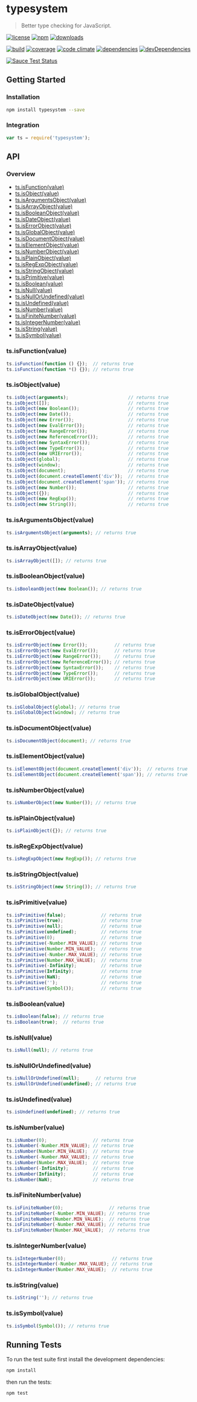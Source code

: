 # typesystem

> Better type checking for JavaScript.

[![license](http://img.shields.io/badge/license-MIT-blue.svg?style=flat)](https://raw.githubusercontent.com/clebert/typesystem/master/LICENSE)
[![npm](http://img.shields.io/npm/v/typesystem.svg?style=flat)](https://www.npmjs.org/package/typesystem)
[![downloads](http://img.shields.io/npm/dm/typesystem.svg?style=flat)](https://www.npmjs.org/package/typesystem)

[![build](http://img.shields.io/travis/clebert/typesystem/master.svg?style=flat)](https://travis-ci.org/clebert/typesystem)
[![coverage](http://img.shields.io/coveralls/clebert/typesystem/master.svg?style=flat)](https://coveralls.io/r/clebert/typesystem)
[![code climate](http://img.shields.io/codeclimate/github/clebert/typesystem.svg?style=flat)](https://codeclimate.com/github/clebert/typesystem)
[![dependencies](http://img.shields.io/david/clebert/typesystem.svg?style=flat)](https://david-dm.org/clebert/typesystem#info=dependencies&view=table)
[![devDependencies](http://img.shields.io/david/dev/clebert/typesystem.svg?style=flat)](https://david-dm.org/clebert/typesystem#info=devDependencies&view=table)

[![Sauce Test Status](https://saucelabs.com/browser-matrix/clebert.svg)](https://saucelabs.com/u/clebert)

## Getting Started

### Installation

```sh
npm install typesystem --save
```

### Integration

```javascript
var ts = require('typesystem');
```

## API

### Overview

- [ts.isFunction(value)](#tsisfunctionvalue)
- [ts.isObject(value)](#tsisobjectvalue)
- [ts.isArgumentsObject(value)](#tsisargumentsobjectvalue)
- [ts.isArrayObject(value)](#tsisarrayobjectvalue)
- [ts.isBooleanObject(value)](#tsisbooleanobjectvalue)
- [ts.isDateObject(value)](#tsisdateobjectvalue)
- [ts.isErrorObject(value)](#tsiserrorobjectvalue)
- [ts.isGlobalObject(value)](#tsisglobalobjectvalue)
- [ts.isDocumentObject(value)](#tsisdocumentobjectvalue)
- [ts.isElementObject(value)](#tsiselementobjectvalue)
- [ts.isNumberObject(value)](#tsisnumberobjectvalue)
- [ts.isPlainObject(value)](#tsisplainobjectvalue)
- [ts.isRegExpObject(value)](#tsisregexpobjectvalue)
- [ts.isStringObject(value)](#tsisstringobjectvalue)
- [ts.isPrimitive(value)](#tsisprimitivevalue)
- [ts.isBoolean(value)](#tsisbooleanvalue)
- [ts.isNull(value)](#tsisnullvalue)
- [ts.isNullOrUndefined(value)](#tsisnullorundefinedvalue)
- [ts.isUndefined(value)](#tsisundefinedvalue)
- [ts.isNumber(value)](#tsisnumbervalue)
- [ts.isFiniteNumber(value)](#tsisfinitenumbervalue)
- [ts.isIntegerNumber(value)](#tsisintegernumbervalue)
- [ts.isString(value)](#tsisstringvalue)
- [ts.isSymbol(value)](#tsissymbolvalue)

### ts.isFunction(value)

```javascript
ts.isFunction(function () {});  // returns true
ts.isFunction(function *() {}); // returns true
```

### ts.isObject(value)

```javascript
ts.isObject(arguments);                      // returns true
ts.isObject([]);                             // returns true
ts.isObject(new Boolean());                  // returns true
ts.isObject(new Date());                     // returns true
ts.isObject(new Error());                    // returns true
ts.isObject(new EvalError());                // returns true
ts.isObject(new RangeError());               // returns true
ts.isObject(new ReferenceError());           // returns true
ts.isObject(new SyntaxError());              // returns true
ts.isObject(new TypeError());                // returns true
ts.isObject(new URIError());                 // returns true
ts.isObject(global);                         // returns true
ts.isObject(window);                         // returns true
ts.isObject(document);                       // returns true
ts.isObject(document.createElement('div'));  // returns true
ts.isObject(document.createElement('span')); // returns true
ts.isObject(new Number());                   // returns true
ts.isObject({});                             // returns true
ts.isObject(new RegExp());                   // returns true
ts.isObject(new String());                   // returns true
```

### ts.isArgumentsObject(value)

```javascript
ts.isArgumentsObject(arguments); // returns true
```

### ts.isArrayObject(value)

```javascript
ts.isArrayObject([]); // returns true
```

### ts.isBooleanObject(value)

```javascript
ts.isBooleanObject(new Boolean()); // returns true
```

### ts.isDateObject(value)

```javascript
ts.isDateObject(new Date()); // returns true
```

### ts.isErrorObject(value)

```javascript
ts.isErrorObject(new Error());          // returns true
ts.isErrorObject(new EvalError());      // returns true
ts.isErrorObject(new RangeError());     // returns true
ts.isErrorObject(new ReferenceError()); // returns true
ts.isErrorObject(new SyntaxError());    // returns true
ts.isErrorObject(new TypeError());      // returns true
ts.isErrorObject(new URIError());       // returns true
```

### ts.isGlobalObject(value)

```javascript
ts.isGlobalObject(global); // returns true
ts.isGlobalObject(window); // returns true
```

### ts.isDocumentObject(value)

```javascript
ts.isDocumentObject(document); // returns true
```

### ts.isElementObject(value)

```javascript
ts.isElementObject(document.createElement('div'));  // returns true
ts.isElementObject(document.createElement('span')); // returns true
```

### ts.isNumberObject(value)

```javascript
ts.isNumberObject(new Number()); // returns true
```

### ts.isPlainObject(value)

```javascript
ts.isPlainObject({}); // returns true
```

### ts.isRegExpObject(value)

```javascript
ts.isRegExpObject(new RegExp()); // returns true
```

### ts.isStringObject(value)

```javascript
ts.isStringObject(new String()); // returns true
```

### ts.isPrimitive(value)

```javascript
ts.isPrimitive(false);             // returns true
ts.isPrimitive(true);              // returns true
ts.isPrimitive(null);              // returns true
ts.isPrimitive(undefined);         // returns true
ts.isPrimitive(0);                 // returns true
ts.isPrimitive(-Number.MIN_VALUE); // returns true
ts.isPrimitive(Number.MIN_VALUE);  // returns true
ts.isPrimitive(-Number.MAX_VALUE); // returns true
ts.isPrimitive(Number.MAX_VALUE);  // returns true
ts.isPrimitive(-Infinity);         // returns true
ts.isPrimitive(Infinity);          // returns true
ts.isPrimitive(NaN);               // returns true
ts.isPrimitive('');                // returns true
ts.isPrimitive(Symbol());          // returns true
```

### ts.isBoolean(value)

```javascript
ts.isBoolean(false); // returns true
ts.isBoolean(true);  // returns true
```

### ts.isNull(value)

```javascript
ts.isNull(null); // returns true
```

### ts.isNullOrUndefined(value)

```javascript
ts.isNullOrUndefined(null);      // returns true
ts.isNullOrUndefined(undefined); // returns true
```

### ts.isUndefined(value)

```javascript
ts.isUndefined(undefined); // returns true
```

### ts.isNumber(value)

```javascript
ts.isNumber(0);                 // returns true
ts.isNumber(-Number.MIN_VALUE); // returns true
ts.isNumber(Number.MIN_VALUE);  // returns true
ts.isNumber(-Number.MAX_VALUE); // returns true
ts.isNumber(Number.MAX_VALUE);  // returns true
ts.isNumber(-Infinity);         // returns true
ts.isNumber(Infinity);          // returns true
ts.isNumber(NaN);               // returns true
```

### ts.isFiniteNumber(value)

```javascript
ts.isFiniteNumber(0);                 // returns true
ts.isFiniteNumber(-Number.MIN_VALUE); // returns true
ts.isFiniteNumber(Number.MIN_VALUE);  // returns true
ts.isFiniteNumber(-Number.MAX_VALUE); // returns true
ts.isFiniteNumber(Number.MAX_VALUE);  // returns true
```

### ts.isIntegerNumber(value)

```javascript
ts.isIntegerNumber(0);                 // returns true
ts.isIntegerNumber(-Number.MAX_VALUE); // returns true
ts.isIntegerNumber(Number.MAX_VALUE);  // returns true
```

### ts.isString(value)

```javascript
ts.isString(''); // returns true
```

### ts.isSymbol(value)

```javascript
ts.isSymbol(Symbol()); // returns true
```

## Running Tests

To run the test suite first install the development dependencies:

```sh
npm install
```

then run the tests:

```sh
npm test
```
